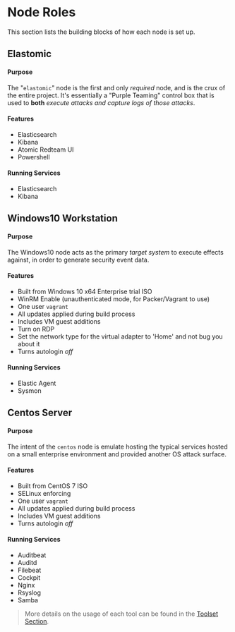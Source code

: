 # Node Roles

This section lists the building blocks of how each node is set up.


## Elastomic

#### Purpose
The "`elastomic`" node is the first and only _required_ node, and is the crux of the entire project. It's essentially a "Purple Teaming" control box that is used to **both** _execute attacks and capture logs of those attacks_.

#### Features

* Elasticsearch
* Kibana
* Atomic Redteam UI
* Powershell

#### Running Services

* Elasticsearch
* Kibana

## Windows10 Workstation

#### Purpose

The Windows10 node acts as the primary _target system_ to execute effects against, in
order to generate security event data.

#### Features

* Built from Windows 10 x64 Enterprise trial ISO
* WinRM Enable (unauthenticated mode, for Packer/Vagrant to use)
* One user `vagrant`
* All updates applied during build process
* Includes VM guest additions
* Turn on RDP
* Set the network type for the virtual adapter to 'Home' and not bug you about it
* Turns autologin *off*

#### Running Services

* Elastic Agent
* Sysmon

## Centos Server

#### Purpose
The intent of the `centos` node is emulate hosting the typical services hosted on a small enterprise environment and provided another OS attack surface.

#### Features

* Built from CentOS 7 ISO
* SELinux enforcing
* One user `vagrant`
* All updates applied during build process
* Includes VM guest additions
* Turns autologin *off*

#### Running Services

* Auditbeat
* Auditd
* Filebeat
* Cockpit
* Nginx
* Rsyslog
* Samba

> More details on the usage of each tool can be found in the [Toolset Section](../toolset/index.md).